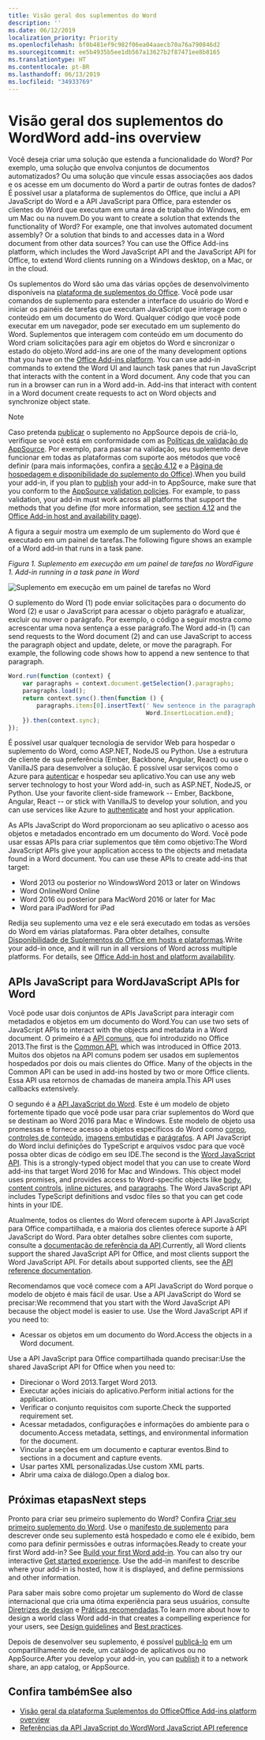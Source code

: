 ```yaml
---
title: Visão geral dos suplementos do Word
description: ''
ms.date: 06/12/2019
localization_priority: Priority
ms.openlocfilehash: bf0b481ef9c982f06ea04aaecb70a76a790846d2
ms.sourcegitcommit: ee5b4935b5ee1db567a13627b2f87471ee8b8165
ms.translationtype: HT
ms.contentlocale: pt-BR
ms.lasthandoff: 06/13/2019
ms.locfileid: "34933769"
---
```

# <a name="word-add-ins-overview"></a><span data-ttu-id="e59a4-102">Visão geral dos suplementos do Word</span><span class="sxs-lookup"><span data-stu-id="e59a4-102">Word add-ins overview</span></span>

<span data-ttu-id="e59a4-p101">Você deseja criar uma solução que estenda a funcionalidade do Word? Por exemplo, uma solução que envolva conjuntos de documentos automatizados? Ou uma solução que vincule essas associações aos dados e os acesse em um documento do Word a partir de outras fontes de dados? É possível usar a plataforma de suplementos do Office, que inclui a API JavaScript do Word e a API JavaScript para Office, para estender os clientes do Word que executam em uma área de trabalho do Windows, em um Mac ou na nuvem.</span><span class="sxs-lookup"><span data-stu-id="e59a4-p101">Do you want to create a solution that extends the functionality of Word? For example, one that involves automated document assembly? Or a solution that binds to and accesses data in a Word document from other data sources? You can use the Office Add-ins platform, which includes the Word JavaScript API and the JavaScript API for Office, to extend Word clients running on a Windows desktop, on a Mac, or in the cloud.</span></span>

<span data-ttu-id="e59a4-p102">Os suplementos do Word são uma das várias opções de desenvolvimento disponíveis na [plataforma de suplementos do Office](../overview/office-add-ins.md). Você pode usar comandos de suplemento para estender a interface do usuário do Word e iniciar os painéis de tarefas que executam JavaScript que interage com o conteúdo em um documento do Word. Qualquer código que você pode executar em um navegador, pode ser executado em um suplemento do Word. Suplementos que interagem com conteúdo em um documento do Word criam solicitações para agir em objetos do Word e sincronizar o estado do objeto.</span><span class="sxs-lookup"><span data-stu-id="e59a4-p102">Word add-ins are one of the many development options that you have on the [Office Add-ins platform](../overview/office-add-ins.md). You can use add-in commands to extend the Word UI and launch task panes that run JavaScript that interacts with the content in a Word document. Any code that you can run in a browser can run in a Word add-in. Add-ins that interact with content in a Word document create requests to act on Word objects and synchronize object state.</span></span> 

> [!NOTE]
> <span data-ttu-id="e59a4-p103">Caso pretenda [publicar](../publish/publish.md) o suplemento no AppSource depois de criá-lo, verifique se você está em conformidade com as [Políticas de validação do AppSource](/office/dev/store/validation-policies). Por exemplo, para passar na validação, seu suplemento deve funcionar em todas as plataformas com suporte aos métodos que você definir (para mais informações, confira a [seção 4.12](/office/dev/store/validation-policies#4-apps-and-add-ins-behave-predictably) e a [Página de hospedagem e disponibilidade do suplemento do Office](../overview/office-add-in-availability.md)).</span><span class="sxs-lookup"><span data-stu-id="e59a4-p103">When you build your add-in, if you plan to [publish](../publish/publish.md) your add-in to AppSource, make sure that you conform to the [AppSource validation policies](/office/dev/store/validation-policies). For example, to pass validation, your add-in must work across all platforms that support the methods that you define (for more information, see [section 4.12](/office/dev/store/validation-policies#4-apps-and-add-ins-behave-predictably) and the [Office Add-in host and availability page](../overview/office-add-in-availability.md)).</span></span>

<span data-ttu-id="e59a4-113">A figura a seguir mostra um exemplo de um suplemento do Word que é executado em um painel de tarefas.</span><span class="sxs-lookup"><span data-stu-id="e59a4-113">The following figure shows an example of a Word add-in that runs in a task pane.</span></span>

<span data-ttu-id="e59a4-114">*Figura 1. Suplemento em execução em um painel de tarefas no Word*</span><span class="sxs-lookup"><span data-stu-id="e59a4-114">*Figure 1. Add-in running in a task pane in Word*</span></span>

![Suplemento em execução em um painel de tarefas no Word](../images/word-add-in-show-host-client.png)

<span data-ttu-id="e59a4-p104">O suplemento do Word (1) pode enviar solicitações para o documento do Word (2) e usar o JavaScript para acessar o objeto parágrafo e atualizar, excluir ou mover o parágrafo. Por exemplo, o código a seguir mostra como acrescentar uma nova sentença a esse parágrafo.</span><span class="sxs-lookup"><span data-stu-id="e59a4-p104">The Word add-in (1) can send requests to the Word document (2) and can use JavaScript to access the paragraph object and update, delete, or move the paragraph. For example, the following code shows how to append a new sentence to that paragraph.</span></span>

```js
Word.run(function (context) {
    var paragraphs = context.document.getSelection().paragraphs;
    paragraphs.load();
    return context.sync().then(function () {
        paragraphs.items[0].insertText(' New sentence in the paragraph.',
                                       Word.InsertLocation.end);
    }).then(context.sync);
});

```

<span data-ttu-id="e59a4-p105">É possível usar qualquer tecnologia de servidor Web para hospedar o suplemento do Word, como ASP.NET, NodeJS ou Python. Use a estrutura de cliente de sua preferência (Ember, Backbone, Angular, React) ou use o VanillaJS para desenvolver a solução. É possível usar serviços como o Azure para [autenticar](../develop/use-the-oauth-authorization-framework-in-an-office-add-in.md) e hospedar seu aplicativo.</span><span class="sxs-lookup"><span data-stu-id="e59a4-p105">You can use any web server technology to host your Word add-in, such as ASP.NET, NodeJS, or Python. Use your favorite client-side framework -- Ember, Backbone, Angular, React -- or stick with VanillaJS to develop your solution, and you can use services like Azure to [authenticate](../develop/use-the-oauth-authorization-framework-in-an-office-add-in.md) and host your application.</span></span>

<span data-ttu-id="e59a4-p106">As APIs JavaScript do Word proporcionam ao seu aplicativo o acesso aos objetos e metadados encontrado em um documento do Word. Você pode usar essas APIs para criar suplementos que têm como objetivo:</span><span class="sxs-lookup"><span data-stu-id="e59a4-p106">The Word JavaScript APIs give your application access to the objects and metadata found in a Word document. You can use these APIs to create add-ins that target:</span></span>

* <span data-ttu-id="e59a4-122">Word 2013 ou posterior no Windows</span><span class="sxs-lookup"><span data-stu-id="e59a4-122">Word 2013 or later on Windows</span></span>
* <span data-ttu-id="e59a4-123">Word Online</span><span class="sxs-lookup"><span data-stu-id="e59a4-123">Word Online</span></span>
* <span data-ttu-id="e59a4-124">Word 2016 ou posterior para Mac</span><span class="sxs-lookup"><span data-stu-id="e59a4-124">Word 2016 or later for Mac</span></span>
* <span data-ttu-id="e59a4-125">Word para iPad</span><span class="sxs-lookup"><span data-stu-id="e59a4-125">Word for iPad</span></span>

<span data-ttu-id="e59a4-p107">Redija seu suplemento uma vez e ele será executado em todas as versões do Word em várias plataformas. Para obter detalhes, consulte [Disponibilidade de Suplementos do Office em hosts e plataformas](../overview/office-add-in-availability.md).</span><span class="sxs-lookup"><span data-stu-id="e59a4-p107">Write your add-in once, and it will run in all versions of Word across multiple platforms. For details, see [Office Add-in host and platform availability](../overview/office-add-in-availability.md).</span></span>

## <a name="javascript-apis-for-word"></a><span data-ttu-id="e59a4-128">APIs JavaScript para Word</span><span class="sxs-lookup"><span data-stu-id="e59a4-128">JavaScript APIs for Word</span></span>

<span data-ttu-id="e59a4-129">Você pode usar dois conjuntos de APIs JavaScript para interagir com metadados e objetos em um documento do Word.</span><span class="sxs-lookup"><span data-stu-id="e59a4-129">You can use two sets of JavaScript APIs to interact with the objects and metadata in a Word document.</span></span> <span data-ttu-id="e59a4-130">O primeiro é a [API comuns](../reference/javascript-api-for-office.md), que foi introduzido no Office 2013.</span><span class="sxs-lookup"><span data-stu-id="e59a4-130">The first is the [Common API](../reference/javascript-api-for-office.md), which was introduced in Office 2013.</span></span> <span data-ttu-id="e59a4-131">Muitos dos objetos na API comuns podem ser usados em suplementos hospedados por dois ou mais clientes do Office. </span><span class="sxs-lookup"><span data-stu-id="e59a4-131">Many of the objects in the Common API can be used in add-ins hosted by two or more Office clients.</span></span> <span data-ttu-id="e59a4-132">Essa API usa retornos de chamadas de maneira ampla.</span><span class="sxs-lookup"><span data-stu-id="e59a4-132">This API uses callbacks extensively.</span></span>

<span data-ttu-id="e59a4-p109">O segundo é a [API JavaScript do Word](../reference/overview/word-add-ins-reference-overview.md). Este é um modelo de objeto fortemente tipado que você pode usar para criar suplementos do Word que se destinam ao Word 2016 para Mac e Windows. Este modelo de objeto usa promessas e fornece acesso a objetos específicos do Word como [corpo](/javascript/api/word/word.body), [controles de conteúdo](/javascript/api/word/word.contentcontrol), [imagens embutidas](/javascript/api/word/word.inlinepicture) e [parágrafos](/javascript/api/word/word.paragraph). A API JavaScript do Word inclui definições do TypeScript e arquivos vsdoc para que você possa obter dicas de código em seu IDE.</span><span class="sxs-lookup"><span data-stu-id="e59a4-p109">The second is the [Word JavaScript API](../reference/overview/word-add-ins-reference-overview.md). This is a strongly-typed object model that you can use to create Word add-ins that target Word 2016 for Mac and Windows. This object model uses promises, and provides access to Word-specific objects like [body](/javascript/api/word/word.body), [content controls](/javascript/api/word/word.contentcontrol), [inline pictures](/javascript/api/word/word.inlinepicture), and [paragraphs](/javascript/api/word/word.paragraph). The Word JavaScript API includes TypeScript definitions and vsdoc files so that you can get code hints in your IDE.</span></span>

<span data-ttu-id="e59a4-p110">Atualmente, todos os clientes do Word oferecem suporte à API JavaScript para Office compartilhada, e a maioria dos clientes oferece suporte à API JavaScript do Word. Para obter detalhes sobre clientes com suporte, consulte a [documentação de referência da API](/office/dev/add-ins/reference/javascript-api-for-office?product=word).</span><span class="sxs-lookup"><span data-stu-id="e59a4-p110">Currently, all Word clients support the shared JavaScript API for Office, and most clients support the Word JavaScript API. For details about supported clients, see the [API reference documentation](/office/dev/add-ins/reference/javascript-api-for-office?product=word).</span></span>

<span data-ttu-id="e59a4-p111">Recomendamos que você comece com a API JavaScript do Word porque o modelo de objeto é mais fácil de usar. Use a API JavaScript do Word se precisar:</span><span class="sxs-lookup"><span data-stu-id="e59a4-p111">We recommend that you start with the Word JavaScript API because the object model is easier to use. Use the Word JavaScript API if you need to:</span></span>

* <span data-ttu-id="e59a4-141">Acessar os objetos em um documento do Word.</span><span class="sxs-lookup"><span data-stu-id="e59a4-141">Access the objects in a Word document.</span></span>

<span data-ttu-id="e59a4-142">Use a API JavaScript para Office compartilhada quando precisar:</span><span class="sxs-lookup"><span data-stu-id="e59a4-142">Use the shared JavaScript API for Office when you need to:</span></span>

* <span data-ttu-id="e59a4-143">Direcionar o Word 2013.</span><span class="sxs-lookup"><span data-stu-id="e59a4-143">Target Word 2013.</span></span>
* <span data-ttu-id="e59a4-144">Executar ações iniciais do aplicativo.</span><span class="sxs-lookup"><span data-stu-id="e59a4-144">Perform initial actions for the application.</span></span>
* <span data-ttu-id="e59a4-145">Verificar o conjunto requisitos com suporte.</span><span class="sxs-lookup"><span data-stu-id="e59a4-145">Check the supported requirement set.</span></span>
* <span data-ttu-id="e59a4-146">Acessar metadados, configurações e informações do ambiente para o documento.</span><span class="sxs-lookup"><span data-stu-id="e59a4-146">Access metadata, settings, and environmental information for the document.</span></span>
* <span data-ttu-id="e59a4-147">Vincular a seções em um documento e capturar eventos.</span><span class="sxs-lookup"><span data-stu-id="e59a4-147">Bind to sections in a document and capture events.</span></span>
* <span data-ttu-id="e59a4-148">Usar partes XML personalizadas.</span><span class="sxs-lookup"><span data-stu-id="e59a4-148">Use custom XML parts.</span></span>
* <span data-ttu-id="e59a4-149">Abrir uma caixa de diálogo.</span><span class="sxs-lookup"><span data-stu-id="e59a4-149">Open a dialog box.</span></span>

## <a name="next-steps"></a><span data-ttu-id="e59a4-150">Próximas etapas</span><span class="sxs-lookup"><span data-stu-id="e59a4-150">Next steps</span></span>

<span data-ttu-id="e59a4-p112">Pronto para criar seu primeiro suplemento do Word? Confira [Criar seu primeiro suplemento do Word](word-add-ins.md). Use o [manifesto de suplemento](../develop/add-in-manifests.md) para descrever onde seu suplemento está hospedado e como ele é exibido, bem como para definir permissões e outras informações.</span><span class="sxs-lookup"><span data-stu-id="e59a4-p112">Ready to create your first Word add-in? See [Build your first Word add-in](word-add-ins.md). You can also try our interactive [Get started experience](../develop/add-in-manifests.md). Use the add-in manifest to describe where your add-in is hosted, how it is displayed, and define permissions and other information.</span></span>

<span data-ttu-id="e59a4-154">Para saber mais sobre como projetar um suplemento do Word de classe internacional que cria uma ótima experiência para seus usuários, consulte [Diretrizes de design](../design/add-in-design.md) e [Práticas recomendadas](../concepts/add-in-development-best-practices.md).</span><span class="sxs-lookup"><span data-stu-id="e59a4-154">To learn more about how to design a world class Word add-in that creates a compelling experience for your users, see [Design guidelines](../design/add-in-design.md) and [Best practices](../concepts/add-in-development-best-practices.md).</span></span>

<span data-ttu-id="e59a4-155">Depois de desenvolver seu suplemento, é possível [publicá-lo](../publish/publish.md) em um compartilhamento de rede, um catálogo de aplicativos ou no AppSource.</span><span class="sxs-lookup"><span data-stu-id="e59a4-155">After you develop your add-in, you can [publish](../publish/publish.md) it to a network share, an app catalog, or AppSource.</span></span>

## <a name="see-also"></a><span data-ttu-id="e59a4-156">Confira também</span><span class="sxs-lookup"><span data-stu-id="e59a4-156">See also</span></span>

* [<span data-ttu-id="e59a4-157">Visão geral da plataforma Suplementos do Office</span><span class="sxs-lookup"><span data-stu-id="e59a4-157">Office Add-ins platform overview</span></span>](../overview/office-add-ins.md)
* [<span data-ttu-id="e59a4-158">Referências da API JavaScript do Word</span><span class="sxs-lookup"><span data-stu-id="e59a4-158">Word JavaScript API reference</span></span>](/office/dev/add-ins/reference/overview/word-add-ins-reference-overview)

